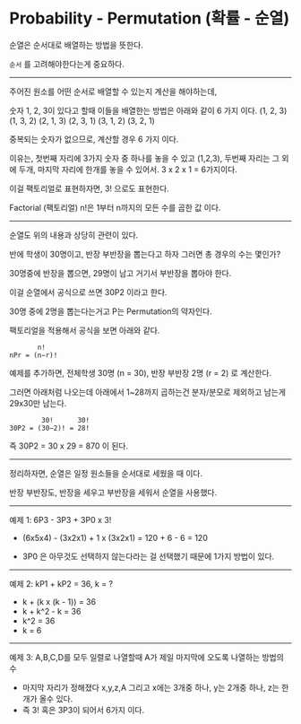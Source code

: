 # Probability - Permutation (확률 - 순열)

순열은 순서대로 배열하는 방법을 뜻한다.

`순서` 를 고려해야한다는게 중요하다.

---

주어진 원소를 어떤 순서로 배열할 수 있는지 계산을 해야하는데,

숫자 1, 2, 3이 있다고 할때 이들을 배열한는 방법은 아래와 같이 6 가지 이다.
(1, 2, 3)
(1, 3, 2)
(2, 1, 3)
(2, 3, 1)
(3, 1, 2)
(3, 2, 1)

중복되는 숫자가 없으므로, 계산할 경우 6 가지 이다.

이유는, 첫번째 자리에 3가지 숫자 중 하나를 놓을 수 있고 (1,2,3), 두번째 자리는 그 외에 두개, 마지막 자리에 한개를 놓을 수 있어서.
3 x 2 x 1 = 6가지이다.

이걸 팩토리얼로 표현하자면, 3! 으로도 표현한다.

Factorial (팩토리얼) n!은 1부터 n까지의 모든 수를 곱한 값 이다.

---

순열도 위의 내용과 상당히 관련이 있다.

반에 학생이 30명이고, 반장 부반장을 뽑는다고 하자 그러면 총 경우의 수는 몇인가?

30명중에 반장을 뽑으면, 29명이 남고 거기서 부반장을 뽑아야 한다.

이걸 순열에서 공식으로 쓰면 30P2 이라고 한다.

30명 중에 2명을 뽑는다는거고 P는 Permutation의 약자인다.

팩토리얼을 적용해서 공식을 보면 아래와 같다.

```
       n!
nPr = (n−r)!
```

예제를 추가하면, 전체학생 30명 (n = 30), 반장 부반장 2명 (r = 2) 로 계산한다.

그러면 아래처럼 나오는데 아래에서 1~28까지 곱하는건 분자/분모로 제외하고 남는게 29x30만 남는다.

```
​        30!      30!
30P2 = (30−2)! = 28!
```

​즉 30P2 = 30 x 29 = 870 이 된다.

---

정리하자면, 순열은 일정 원소들을 순서대로 세웠을 때 이다.

반장 부반장도, 반장을 세우고 부반장을 세워서 순열을 사용했다.

---

예제 1: 6P3 - 3P3 + 3P0 x 3!

- (6x5x4) - (3x2x1) + 1 x (3x2x1) = 120 + 6 - 6 = 120

* 3P0 은 아무것도 선택하지 않는다라는 걸 선택했기 때문에 1가지 방법이 있다.

---

예제 2: kP1 + kP2 = 36, k = ?

- k + (k x (k - 1)) = 36
- k + k^2 - k = 36
- k^2 = 36
- k = 6

---

예제 3: A,B,C,D를 모두 일렬로 나열할때 A가 제일 마지막에 오도록 나열하는 방법의 수

- 마지막 자리가 정해졌다 x,y,z,A 그리고 x에는 3개중 하나, y는 2개중 하나, z는 한개가 올수 있다.
- 즉 3! 혹은 3P3이 되어서 6가지 이다.

